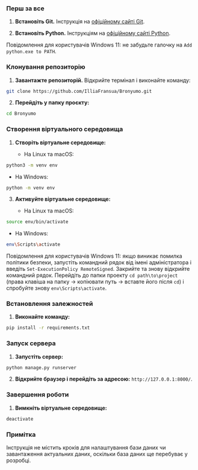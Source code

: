 
### Перш за все

1. **Встановіть Git.**  Інструкція на [офіційному сайті Git](https://git-scm.com/).

2. **Встановіть Python.** Інструкціям на [офіційному сайті Python](https://www.python.org/). 

Повідомлення для користувачів Windows 11: не забудьте галочку на `Add python.exe to PATH`.

### Клонування репозиторію

1. **Завантажте репозиторій.** Відкрийте термінал і виконайте команду:
 ```bash
git clone https://github.com/IlliaFransua/Bronyumo.git
 ```
     
2. **Перейдіть у папку проєкту:**
```bash
cd Bronyumo
```

### Створення віртуального середовища

1. **Створіть віртуальне середовище:**

   - На Linux та macOS:

```bash
python3 -m venv env
```

   - На Windows:

```bash
python -m venv env
```

3. **Активуйте віртуальне середовище:**

   - На Linux та macOS:

```bash
source env/bin/activate
```

   - На Windows:

```bash
env\Scripts\activate
```
    
Повідомлення для користувачів Windows 11: якщо виникає помилка політики безпеки, запустіть командний рядок від імені адміністратора і введіть `Set-ExecutionPolicy RemoteSigned`. Закрийте та знову відкрийте командний рядок. Перейдіть до папки проекту `cd path\to\project` (права клавіша на папку -> копіювати путь -> вставте його після `cd`) і спробуйте знову `env\Scripts\activate`.

### Встановлення залежностей

1. **Виконайте команду:**

```bash
pip install -r requirements.txt
```

### Запуск сервера

1. **Запустіть сервер:**

```bash
python manage.py runserver
```

2. **Відкрийте браузер і перейдіть за адресою:** `http://127.0.0.1:8000/`.

### Завершення роботи

1. **Вимкніть віртуальне середовище:**
```bash
deactivate
```

### Примітка

Інструкція не містить кроків для налаштування бази даних чи завантаження актуальних даних, оскільки база даних ще перебуває у розробці.